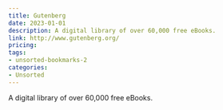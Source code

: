 ```yaml
---
title: Gutenberg
date: 2023-01-01
description: A digital library of over 60,000 free eBooks.
link: http://www.gutenberg.org/
pricing: 
tags: 
- unsorted-bookmarks-2 
categories: 
- Unsorted 
---
```


A digital library of over 60,000 free eBooks.